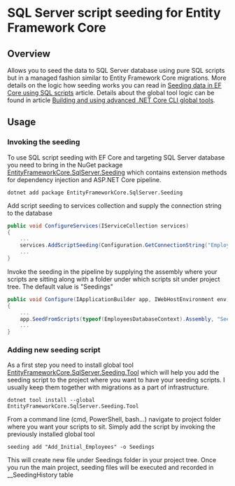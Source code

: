 # SQL Server script seeding for Entity Framework Core

## Overview

Allows you to seed the data to SQL Server database using pure SQL scripts but in a managed fashion similar to Entity Framework Core migrations.
More details on the logic how seeding works you can read in [Seeding data in EF Core using SQL scripts](https://dejanstojanovic.net/aspnet/2020/september/seeding-data-in-ef-core-using-sql-scripts/) article.
Details about the global tool logic can be found in article [Building and using advanced .NET Core CLI global tools](https://dejanstojanovic.net/aspnet/2020/september/building-and-using-advanced-net-core-cli-global-tools/).

## Usage
### Invoking the seeding
To use SQL script seeding with EF Core and targeting SQL Server database you need to bring in the NuGet package [EntityFrameworkCore.SqlServer.Seeding](https://www.nuget.org/packages/EntityFrameworkCore.SqlServer.Seeding/) which contains extension methods for dependency injection and ASP.NET Core pipeline.

```
dotnet add package EntityFrameworkCore.SqlServer.Seeding
```

Add script seeding to services collection and supply the connection string to the database

```csharp
public void ConfigureServices(IServiceCollection services)
{
	...
	services.AddScriptSeeding(Configuration.GetConnectionString("EmployeesDatabase"));
	...
}
```

Invoke the seeding in the pipeline by supplying the assembly where your scripts are sitting along with a folder under which scripts sit under project tree. The default value is "Seedings"

```csharp
public void Configure(IApplicationBuilder app, IWebHostEnvironment env)
{
	...
    app.SeedFromScripts(typeof(EmployeesDatabaseContext).Assembly, "Seedings");
	...
}
```

### Adding new seeding script
As a first step you need to install global tool [EntityFrameworkCore.SqlServer.Seeding.Tool](https://www.nuget.org/packages/EntityFrameworkCore.SqlServer.Seeding.Tool/) which will help you add the seeding script to the project where you want to have your seeding scripts.
I usually keep them together with migrations as a part of infrastructure.

```
dotnet tool install --global EntityFrameworkCore.SqlServer.Seeding.Tool 
```

From a command line (cmd, PowerShell, bash…) navigate to project folder where you want your scripts to sit.
Simply add the script by invoking the previously installed global tool

```
seeding add "Add_Initial_Employees" -o Seedings
```

This will create new file under Seedings folder in your project tree.
Once you run the main project, seeding files will be executed and recorded in __SeedingHistory table

